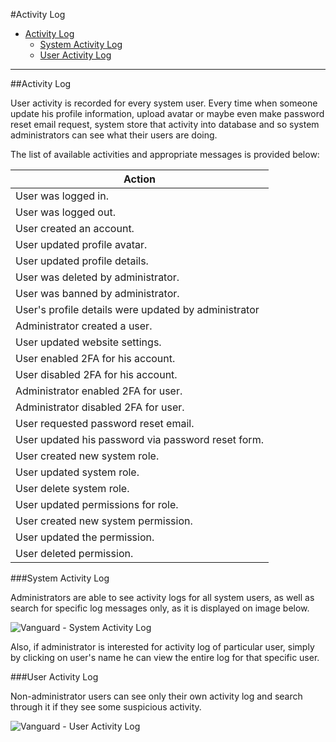 #Activity Log

* [Activity Log](#activity-log)
	* [System Activity Log](#system-activity-log)
	* [User Activity Log](#user-activity-log)
	
---

##Activity Log

User activity is recorded for every system user. Every time when someone update his profile information, upload avatar or maybe even make password reset email request, system store that activity into database and so system administrators can see what their users are doing.

The list of available activities and appropriate messages is provided below:

| Action                   |
|--------------------------|
| User was logged in.      |
| User was logged out.     |
| User created an account. |
| User updated profile avatar.|
| User updated profile details.|
| User was deleted by administrator.|
| User was banned by administrator.|
| User's profile details were updated by administrator|
| Administrator created a user.|
| User updated website settings.|
| User enabled 2FA for his account.|
| User disabled 2FA for his account.|
| Administrator enabled 2FA for user.|
| Administrator disabled 2FA for user.|
| User requested password reset email.|
| User updated his password via password reset form.|
| User created new system role.|
| User updated system role.|
| User delete system role.|
| User updated permissions for role.|
| User created new system permission.|
| User updated the permission.|
| User deleted permission.|

###System Activity Log

Administrators are able to see activity logs for all system users, as well as search for specific log messages only, as it is displayed on image below.

![Vanguard - System Activity Log](assets/img/activity-system.png)

Also, if administrator is interested for activity log of particular user, simply by clicking on user's name he can view the entire log for that specific user.

###User Activity Log

Non-administrator users can see only their own activity log and search through it if they see some suspicious activity.

![Vanguard - User Activity Log](assets/img/activity-user.png)
